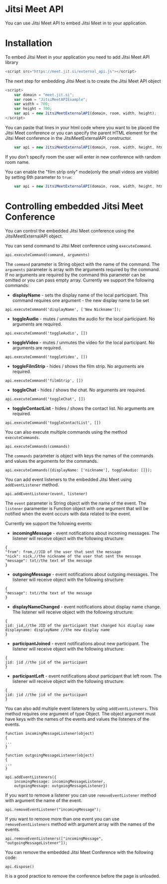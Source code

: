 Jitsi Meet API
============

You can use Jitsi Meet API to embed Jitsi Meet in to your application.

Installation
==========

To embed Jitsi Meet in your application you need to add Jitsi Meet API library
```javascript
<script src="https://meet.jit.si/external_api.js"></script>
```

The next step for embedding Jitsi Meet is to create the Jitsi Meet API object
```javascript
<script>
    var domain = "meet.jit.si";
    var room = "JitsiMeetAPIExample";
    var width = 700;
    var height = 700;
    var api = new JitsiMeetExternalAPI(domain, room, width, height);
</script>
``` 
You can paste that lines in your html code where you want to be placed the Jitsi Meet conference
or you can specify the parent HTML element for the Jitsi Meet conference in the JitsiMeetExternalAPI
constructor.
```javascript
    var api = new JitsiMeetExternalAPI(domain, room, width, height, htmlElement);
``` 
If you don't specify room the user will enter in new conference with random room name.

You can enable the "film strip only" mode(only the small videos are visible) by setting 6th parameter to ```true```:
```javascript
    var api = new JitsiMeetExternalAPI(domain, room, width, height, htmlElement, true);
``` 

Controlling embedded Jitsi Meet Conference
=========

You can control the embedded Jitsi Meet conference using the JitsiMeetExternalAPI object.

You can send command to Jitsi Meet conference using ```executeCommand```. 
```
api.executeCommand(command, arguments)
```
The ```command``` parameter is String object with the name of the command.
The ```arguments``` parameter is array with the arguments required by the command. 
If no arguments are required by the command this parameter can be omitted or you can pass empty array.
Currently we support the following commands:


* **displayName** - sets the display name of the local participant. This command requires one argument - 
the new display name to be set
```
api.executeCommand('displayName', ['New Nickname']);
```
* **toggleAudio** - mutes / unmutes the audio for the local participant. No arguments are required.
```
api.executeCommand('toggleAudio', [])
```
* **toggleVideo** - mutes / unmutes the video for the local participant. No arguments are required.
```
api.executeCommand('toggleVideo', [])
```
* **toggleFilmStrip** - hides / shows the film strip. No arguments are required.
```
api.executeCommand('filmStrip', [])
```
* **toggleChat** - hides / shows the chat. No arguments are required.
```
api.executeCommand('toggleChat', [])
```
* **toggleContactList** - hides / shows the contact list. No arguments are required.
```
api.executeCommand('toggleContactList', [])
```

You can also execute multiple commands using the method ```executeCommands```. 
```
api.executeCommands(commands)
```
The ```commands``` parameter is object with keys the names of the commands and values the arguments for the
commands.

```
api.executeCommands({displayName: ['nickname'], toggleAudio: []});
```

You can add event listeners to the embedded Jitsi Meet using ```addEventListener``` method.
```
api.addEventListener(event, listener)
```
The ```event``` parameter is String object with the name of the event.
The ```listener``` paramenter is Function object with one argument that will be notified when the event occurs
with data related to the event.

Currently we support the following events:

* **incomingMessage** - event notifications about incoming
messages. The listener will receive object with the following structure:
```
{
"from": from,//JID of the user that sent the message
"nick": nick,//the nickname of the user that sent the message
"message": txt//the text of the message
}
```
* **outgoingMessage** - event notifications about outgoing
messages. The listener will receive object with the following structure:
```
{
"message": txt//the text of the message
}
```
* **displayNameChanged** - event notifications about display name
change. The listener will receive object with the following structure:
```
{
jid: jid,//the JID of the participant that changed his display name
displayname: displayName //the new display name
}
```
* **participantJoined** - event notifications about new participant.
The listener will receive object with the following structure:
```
{
jid: jid //the jid of the participant
}
```
* **participantLeft** - event notifications about participant that left room.
The listener will receive object with the following structure:
```
{
jid: jid //the jid of the participant
}
```

You can also add multiple event listeners by using ```addEventListeners```.
This method requires one argument of type Object. The object argument must 
have keys with the names of the events and values the listeners of the events.

```
function incomingMessageListener(object)
{
...
}

function outgoingMessageListener(object)
{
...
}

api.addEventListeners({
    incomingMessage: incomingMessageListener,
    outgoingMessage: outgoingMessageListener})
```

If you want to remove a listener you can use ```removeEventListener``` method with argument the name of the event.
```
api.removeEventListener("incomingMessage");
```

If you want to remove more than one event you can use ```removeEventListeners``` method with argument
 array with the names of the events.
```
api.removeEventListeners(["incomingMessage", "outgoingMessageListener"]);
```

You can remove the embedded Jitsi Meet Conference with the following code:
```
api.dispose()
```

It is a good practice to remove the conference before the page is unloaded. 